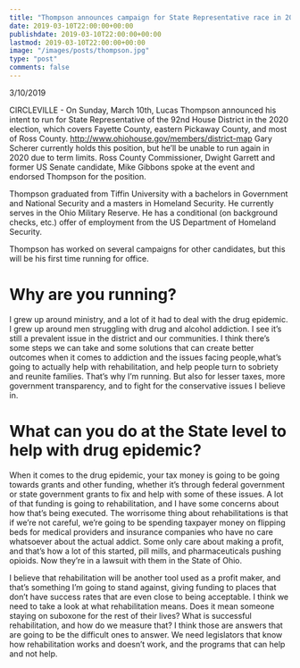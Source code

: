 ```yaml
---
title: "Thompson announces campaign for State Representative race in 2020"
date: 2019-03-10T22:00:00+00:00
publishdate: 2019-03-10T22:00:00+00:00
lastmod: 2019-03-10T22:00:00+00:00
image: "/images/posts/thompson.jpg"
type: "post"
comments: false
---
```

3/10/2019

CIRCLEVILLE - On Sunday, March 10th, Lucas Thompson announced his intent to run for State Representative of the 92nd House District in the 2020 election, which covers Fayette County, eastern Pickaway County, and most of Ross County. http://www.ohiohouse.gov/members/district-map Gary Scherer currently holds this position, but he’ll be unable to run again in 2020 due to term limits. Ross County Commissioner, Dwight Garrett and former US Senate candidate, Mike Gibbons spoke at the event and endorsed Thompson for the position. 


Thompson graduated from Tiffin University with a bachelors in Government and National Security and a masters in Homeland Security. He currently serves in the Ohio Military Reserve. He has a conditional (on background checks, etc.) offer of employment from the US Department of Homeland Security.

Thompson has worked on several campaigns for other candidates, but this will be his first time running for office.

# Why are you running?

I grew up around ministry, and a lot of it had to deal with the drug epidemic. I grew up around men struggling with drug and alcohol addiction. I see it’s still a prevalent issue in the district and our communities. I think there’s some steps we can take and some solutions that can create better outcomes when it comes to addiction and the issues facing people,what’s going to actually help with rehabilitation, and help people turn to sobriety and reunite families. That’s why I’m running. But also for lesser taxes, more government transparency, and to fight for the conservative issues I believe in.

# What can you do at the State level to help with drug epidemic?

When it comes to the drug epidemic, your tax money is going to be going towards grants and other funding, whether it’s through federal government or state government grants to fix and help with some of these issues. A lot of that funding is going to rehabilitation, and I have some concerns about how that’s being executed. The worrisome thing about rehabilitations is that if we’re not careful, we’re going to be spending taxpayer money on flipping beds for medical providers and insurance companies who have no care whatsoever about the actual addict. Some only care about making a profit, and that’s how a lot of this started, pill mills, and pharmaceuticals pushing opioids. Now they’re in a lawsuit with them in the State of Ohio.

I believe that rehabilitation will be another tool used as a profit maker, and that’s something I’m going to stand against, giving funding to places that don’t have success rates that are even close to being acceptable. I think we need to take a look at what rehabilitation means. Does it mean someone staying on suboxone for the rest of their lives? What is successful rehabilitation, and how do we measure that? I think those are answers that are going to be the difficult ones to answer. We need legislators that know how rehabilitation works and doesn’t work, and the programs that can help and not help.


